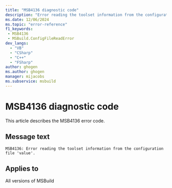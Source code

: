 ```yaml
---
title: "MSB4136 diagnostic code"
description: "Error reading the toolset information from the configuration file 'value'."
ms.date: 12/06/2024
ms.topic: "error-reference"
f1_keywords:
 - MSB4136
 - MSBuild.ConfigFileReadError
dev_langs:
  - "VB"
  - "CSharp"
  - "C++"
  - "FSharp"
author: ghogen
ms.author: ghogen
manager: mijacobs
ms.subservice: msbuild
---
```


# MSB4136 diagnostic code

<!-- :::ErrorDefinitionDescription::: -->
<!-- :::editable-content name="introDescription"::: -->
This article describes the MSB4136 error code.
<!-- :::editable-content-end::: -->

## Message text

`MSB4136: Error reading the toolset information from the configuration file 'value'.`

<!-- :::editable-content name="postOutputDescription"::: -->
<!--
{StrBegin="MSB4136: "}
-->
<!-- :::editable-content-end::: -->
<!-- :::ErrorDefinitionDescription-end::: -->

## Applies to

All versions of MSBuild
